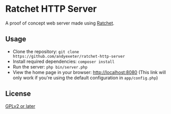 # Ratchet HTTP Server

A proof of concept web server made using [Ratchet](http://socketo.me/).

Usage
------
- Clone the repository:
`git clone https://github.com/andyexeter/ratchet-http-server`
- Install required dependencies: `composer install`
- Run the server: `php bin/server.php`
- View the home page in your browser: <http://localhost:8080> (This link will only work if you're using the default configuration in `app/config.php`)

License
--------
[GPLv2 or later](http://www.gnu.org/licenses/gpl-2.0.html)
